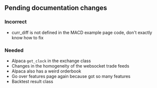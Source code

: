 ## Pending documentation changes

### Incorrect
- curr_diff is not defined in the MACD example page code, don't exactly know how to fix

### Needed
- Alpaca `get_clock` in the exchange class
- Changes in the homogeneity of the websocket trade feeds
- Alpaca also has a weird orderbook
- Go over features page again because got so many features
- Backtest result class